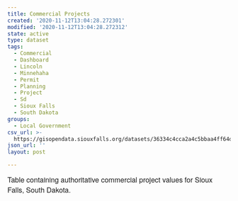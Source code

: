 ```yaml
---
title: Commercial Projects
created: '2020-11-12T13:04:28.272301'
modified: '2020-11-12T13:04:28.272312'
state: active
type: dataset
tags:
  - Commercial
  - Dashboard
  - Lincoln
  - Minnehaha
  - Permit
  - Planning
  - Project
  - Sd
  - Sioux Falls
  - South Dakota
groups:
  - Local Government
csv_url: >-
  https://gisopendata.siouxfalls.org/datasets/36334c4cca2a4c5bbaa4ff64d361601e_13.csv?outSR=%7B%22latestWkid%22%3A32164%2C%22wkid%22%3A32164%7D
json_url: ''
layout: post

---
```

<span style='font-family: &quot;Avenir Next W01&quot;, &quot;Avenir Next W00&quot;, &quot;Avenir Next&quot;, Avenir, &quot;Helvetica Neue&quot;, sans-serif; font-size: 16px;'>Table containing authoritative commercial project values for Sioux Falls, South Dakota.</span>
